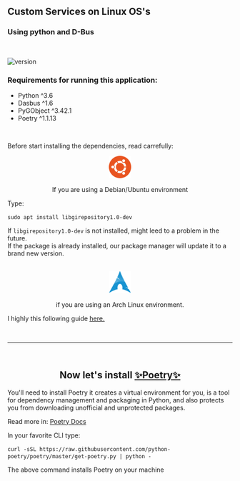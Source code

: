 ## Custom Services on Linux OS's
### Using python and D-Bus

<br/>

![version](https://img.shields.io/)

### Requirements for running this application:
- Python ^3.6
- Dasbus ^1.6
- PyGObject ^3.42.1
- Poetry ^1.1.13

<br/>

Before start installing the dependencies, read carrefully:

<div style=" margin: auto; text-align: center;">
    <img src="Docs/UbuntuLogo.png" alt="Arch Linux" style="height: 50px; width:50px;"/>
    <p>If you are using a Debian/Ubuntu environment</p>
</div>

Type:
<br/>

```console
sudo apt install libgirepository1.0-dev
```
If `libgirepository1.0-dev` is not installed, might leed to a problem in the future. <br/>
If the package is already installed, our package manager will update it to a brand new version.

<br/>

<div style=" margin: auto; text-align: center;">
    <img src="Docs/ArchLinuxLogo.png" alt="Arch Linux" style="height: 50px; width:50px;"/>
    <p>if you are using an Arch Linux environment.</p>
</div>

I highly this following guide <u>[here.](https://pygobject.readthedocs.io/en/latest/getting_started.html#arch-getting-started)</u>

<br/>

---

<br/>

<h2 style="text-align: center">Now let's install <u>✨Poetry✨</u></h2>


<div style="">
You'll need to install Poetry it creates a virtual environment for you, is a tool for dependency management and packaging in Python, and also protects you from downloading unofficial and unprotected packages. 
</div>

Read more in: [Poetry Docs](https://python-poetry.org/)

In your favorite CLI type:
```console
curl -sSL https://raw.githubusercontent.com/python-poetry/poetry/master/get-poetry.py | python -
```
The above command installs Poetry on your machine



<!-- 

### Authors:
Gabriel Dias Mazieri -->

